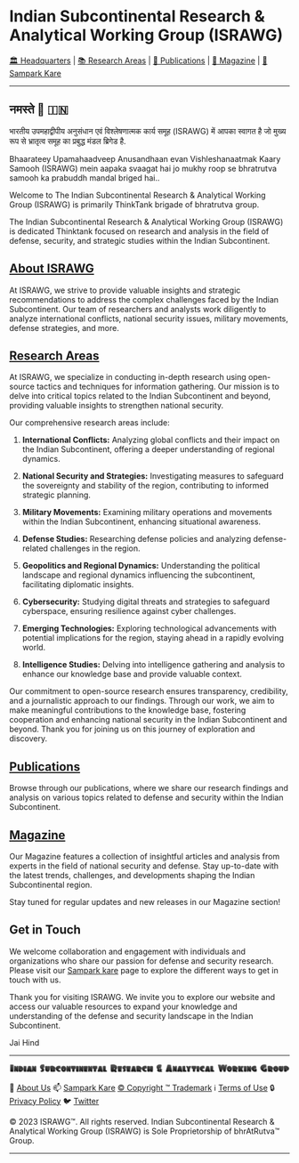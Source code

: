 # **Indian Subcontinental Research & Analytical Working Group (ISRAWG)**

[🏛️ Headquarters](home.md) | [📚 Research Areas](aboutus/research.md) | [📝 Publications](publication/publications.md) | [📰 Magazine](magazine/magazine.md) |  [📮 Sampark Kare](aboutus/sampark.md)

___

## **नमस्ते 🙏 🇮🇳**

भारतीय उपमहाद्वीपीय अनुसंधान एवं विश्लेषणात्मक कार्य समूह (ISRAWG) में आपका स्वागत है जो मुख्य रूप से भ्रातृत्व समूह का प्रबुद्ध मंडल ब्रिगेड है.

Bhaarateey Upamahaadveep Anusandhaan evan Vishleshanaatmak Kaary Samooh (ISRAWG) mein aapaka svaagat hai jo mukhy roop se bhratrutva samooh ka prabuddh mandal briged hai..

Welcome to The Indian Subcontinental Research & Analytical Working Group (ISRAWG) is primarily ThinkTank brigade of bhratrutva group.

The Indian Subcontinental Research & Analytical Working Group (ISRAWG) is dedicated Thinktank focused on research and analysis in the field of defense, security, and strategic studies within the Indian Subcontinent.

## [About ISRAWG](aboutus/about.md)

At ISRAWG, we strive to provide valuable insights and strategic recommendations to address the complex challenges faced by the Indian Subcontinent. Our team of researchers and analysts work diligently to analyze international conflicts, national security issues, military movements, defense strategies, and more.

## [Research Areas](aboutus/research.md)

At ISRAWG, we specialize in conducting in-depth research using open-source tactics and techniques for information gathering. Our mission is to delve into critical topics related to the Indian Subcontinent and beyond, providing valuable insights to strengthen national security.

Our comprehensive research areas include:

1. **International Conflicts:** Analyzing global conflicts and their impact on the Indian Subcontinent, offering a deeper understanding of regional dynamics.

2. **National Security and Strategies:** Investigating measures to safeguard the sovereignty and stability of the region, contributing to informed strategic planning.

3. **Military Movements:** Examining military operations and movements within the Indian Subcontinent, enhancing situational awareness.

4. **Defense Studies:** Researching defense policies and analyzing defense-related challenges in the region.

5. **Geopolitics and Regional Dynamics:** Understanding the political landscape and regional dynamics influencing the subcontinent, facilitating diplomatic insights.

6. **Cybersecurity:** Studying digital threats and strategies to safeguard cyberspace, ensuring resilience against cyber challenges.

7. **Emerging Technologies:** Exploring technological advancements with potential implications for the region, staying ahead in a rapidly evolving world.

8. **Intelligence Studies:** Delving into intelligence gathering and analysis to enhance our knowledge base and provide valuable context.

Our commitment to open-source research ensures transparency, credibility, and a journalistic approach to our findings. Through our work, we aim to make meaningful contributions to the knowledge base, fostering cooperation and enhancing national security in the Indian Subcontinent and beyond. Thank you for joining us on this journey of exploration and discovery.

## [Publications](publication/publications.md)

Browse through our publications, where we share our research findings and analysis on various topics related to defense and security within the Indian Subcontinent.

## [Magazine](magazine/magazine.md)

Our Magazine features a collection of insightful articles and analysis from experts in the field of national security and defense. Stay up-to-date with the latest trends, challenges, and developments shaping the Indian Subcontinental region.

Stay tuned for regular updates and new releases in our Magazine section!

## Get in Touch

We welcome collaboration and engagement with individuals and organizations who share our passion for defense and security research. Please visit our [Sampark kare](aboutus/sampark.md) page to explore the different ways to get in touch with us.

Thank you for visiting ISRAWG. We invite you to explore our website and access our valuable resources to expand your knowledge and understanding of the defense and security landscape in the Indian Subcontinent.

Jai Hind

___

![Indian Subcontinental Research & Analytical Working Group (ISRAWG)](israwg_logo.png)

📝 [About Us](aboutus/about.md) 📫 [Sampark Kare](aboutus/sampark.md) [© Copyright ™️ Trademark](aboutus/copyright&trademark.md) ℹ️ [Terms of Use](aboutus/termsofuse.md) 🔒 [Privacy Policy](aboutus/privacy&policy.md) 🐦 [Twitter](https://twitter.com/israwg_)

© 2023 ISRAWG™️. All rights reserved.
Indian Subcontinental Research & Analytical Working Group (ISRAWG) is Sole Proprietorship of bhrAtRutva™️ Group.

___

